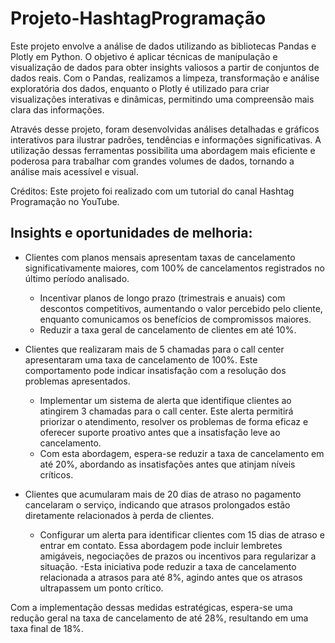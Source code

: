 # Projeto-HashtagProgramação
Este projeto envolve a análise de dados utilizando as bibliotecas Pandas e Plotly em Python. O objetivo é aplicar técnicas de manipulação e visualização de dados para obter insights valiosos a partir de conjuntos de dados reais. Com o Pandas, realizamos a limpeza, transformação e análise exploratória dos dados, enquanto o Plotly é utilizado para criar visualizações interativas e dinâmicas, permitindo uma compreensão mais clara das informações.

Através desse projeto, foram desenvolvidas análises detalhadas e gráficos interativos para ilustrar padrões, tendências e informações significativas. A utilização dessas ferramentas possibilita uma abordagem mais eficiente e poderosa para trabalhar com grandes volumes de dados, tornando a análise mais acessível e visual.

Créditos: Este projeto foi realizado com um tutorial do canal Hashtag Programação no YouTube.

## Insights e oportunidades de melhoria:
- Clientes com planos mensais apresentam taxas de cancelamento significativamente maiores, com 100% de cancelamentos registrados no último período analisado.
  - Incentivar planos de longo prazo (trimestrais e anuais) com descontos competitivos, aumentando o valor percebido pelo cliente, enquanto comunicamos os benefícios de compromissos maiores.
  - Reduzir a taxa geral de cancelamento de clientes em até 10%.

- Clientes que realizaram mais de 5 chamadas para o call center apresentaram uma taxa de cancelamento de 100%. Este comportamento pode indicar insatisfação com a resolução dos problemas apresentados.
  - Implementar um sistema de alerta que identifique clientes ao atingirem 3 chamadas para o call center. Este alerta permitirá priorizar o atendimento, resolver os problemas de forma eficaz e oferecer suporte proativo antes que a insatisfação leve ao cancelamento.
  - Com esta abordagem, espera-se reduzir a taxa de cancelamento em até 20%, abordando as insatisfações antes que atinjam níveis críticos.

- Clientes que acumularam mais de 20 dias de atraso no pagamento cancelaram o serviço, indicando que atrasos prolongados estão diretamente relacionados à perda de clientes.
  - Configurar um alerta para identificar clientes com 15 dias de atraso e entrar em contato. Essa abordagem pode incluir lembretes amigáveis, negociações de prazos ou incentivos para regularizar a situação.
  -Esta iniciativa pode reduzir a taxa de cancelamento relacionada a atrasos para até 8%, agindo antes que os atrasos ultrapassem um ponto crítico.

Com a implementação dessas medidas estratégicas, espera-se uma redução geral na taxa de cancelamento de até 28%, resultando em uma taxa final de 18%.
